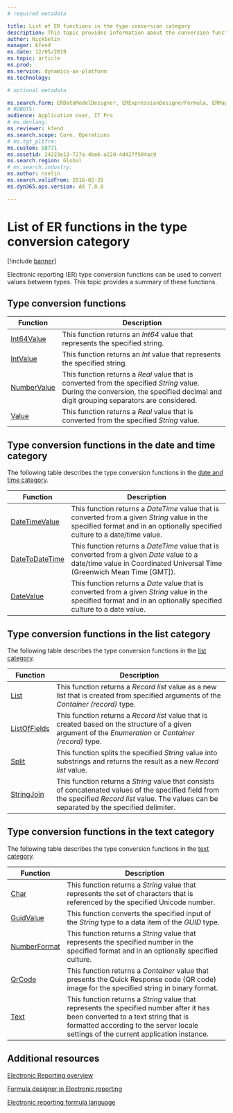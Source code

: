 ```yaml
---
# required metadata

title: List of ER functions in the type conversion category
description: This topic provides information about the conversion functions that are supported in Electronic reporting (ER).
author: NickSelin
manager: kfend
ms.date: 12/05/2019
ms.topic: article
ms.prod: 
ms.service: dynamics-ax-platform
ms.technology: 

# optional metadata

ms.search.form: ERDataModelDesigner, ERExpressionDesignerFormula, ERMappedFormatDesigner, ERModelMappingDesigner
# ROBOTS: 
audience: Application User, IT Pro
# ms.devlang: 
ms.reviewer: kfend
ms.search.scope: Core, Operations
# ms.tgt_pltfrm: 
ms.custom: 58771
ms.assetid: 24223e13-727a-4be6-a22d-4d427f504ac9
ms.search.region: Global
# ms.search.industry: 
ms.author: nselin
ms.search.validFrom: 2016-02-28
ms.dyn365.ops.version: AX 7.0.0

---
```


# List of ER functions in the type conversion category

[!include [banner](../includes/banner.md)]

Electronic reporting (ER) type conversion functions can be used to convert values between types. This topic provides a summary of these functions.

## Type conversion functions

| Function | Description |
|----------|-------------|
| [Int64Value](er-functions-conversion-int64value.md)   | This function returns an *Int64* value that represents the specified string. |
| [IntValue](er-functions-conversion-intvalue.md)       | This function returns an *Int* value that represents the specified string. |
| [NumberValue](er-functions-conversion-numbervalue.md) | This function returns a *Real* value that is converted from the specified *String* value. During the conversion, the specified decimal and digit grouping separators are considered. |
| [Value](er-functions-conversion-value.md)             | This function returns a *Real* value that is converted from the specified *String* value. |

## Type conversion functions in the date and time category

The following table describes the type conversion functions in the [date and time category](er-functions-category-datetime.md).

| Function | Description |
|----------|-------------|
| [DateTimeValue](er-functions-datetime-datetimevalue.md)   | This function returns a *DateTime* value that is converted from a given *String* value in the specified format and in an optionally specified culture to a date/time value. |
| [DateToDateTime](er-functions-datetime-datetodatetime.md) | This function returns a *DateTime* value that is converted from a given *Date* value to a date/time value in Coordinated Universal Time (Greenwich Mean Time \[GMT\]). |
| [DateValue](er-functions-datetime-datevalue.md)           | This function returns a *Date* value that is converted from a given *String* value in the specified format and in an optionally specified culture to a date value. |

## Type conversion functions in the list category

The following table describes the type conversion functions in the [list category](er-functions-category-list.md).

| Function | Description |
|----------|-------------|
| [List](er-functions-list-list.md)                 | This function returns a *Record list* value as a new list that is created from specified arguments of the *Container (record)* type. |
| [ListOfFields](er-functions-list-listoffields.md) | This function returns a *Record list* value that is created based on the structure of a given argument of the *Enumeration* or *Container (record)* type. |
| [Split](er-functions-list-split.md)               | This function splits the specified *String* value into substrings and returns the result as a new *Record list* value. |
| [StringJoin](er-functions-list-stringjoin.md)     | This function returns a *String* value that consists of concatenated values of the specified field from the specified *Record list* value. The values can be separated by the specified delimiter. |

## Type conversion functions in the text category

The following table describes the type conversion functions in the [text category](er-functions-category-text.md).

| Function | Description |
|----------|-------------|
| [Char](er-functions-text-char.md)                 | This function returns a *String* value that represents the set of characters that is referenced by the specified Unicode number. |
| [GuidValue](er-functions-text-guidvalue.md)       | This function converts the specified input of the *String* type to a data item of the *GUID* type. |
| [NumberFormat](er-functions-text-numberformat.md) | This function returns a *String* value that represents the specified number in the specified format and in an optionally specified culture. |
| [QrCode](er-functions-text-qrcode.md)             | This function returns a *Container* value that presents the Quick Response code (QR code) image for the specified string in binary format. |
| [Text](er-functions-text-text.md)                 | This function returns a *String* value that represents the specified number after it has been converted to a text string that is formatted according to the server locale settings of the current application instance. |

## Additional resources

[Electronic Reporting overview](general-electronic-reporting.md)

[Formula designer in Electronic reporting](general-electronic-reporting-formula-designer.md)

[Electronic reporting formula language](er-formula-language.md)
